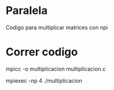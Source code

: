 # Paralela
Codigo para multiplicar matrices con npi

# Correr codigo
mpicc -o multiplicacion multiplicacion.c 

mpiexec -np 4 ./multiplicacion

